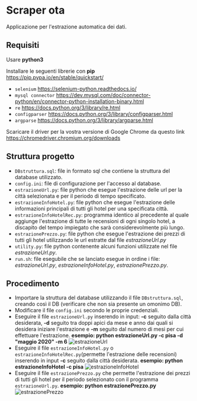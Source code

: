# Scraper ota
Applicazione per l'estrazione automatica dei dati.
## Requisiti
Usare **python3**

Installare le seguenti librerie con **pip** https://pip.pypa.io/en/stable/quickstart/

- `selenium` https://selenium-python.readthedocs.io/
- `mysql connector` https://dev.mysql.com/doc/connector-python/en/connector-python-installation-binary.html
- `re` https://docs.python.org/3/library/re.html
- `configparser` https://docs.python.org/3/library/configparser.html
- `argparse` https://docs.python.org/3/library/argparse.html

Scaricare il driver per la vostra versione di Google Chrome da questo link https://chromedriver.chromium.org/downloads

## Struttura progetto
- `DBstruttura.sql`: file in formato sql che contiene la struttura del database utilizzato.
- `config.ini`: file di configurazione per l'accesso al database.
- `estrazioneUrl.py`: file python che esegue l'estrazione delle url per la città selezionata e per il periodo di tempo specificato.
- `estrazioneInfoHotel.py`: file python che esegue l'estrazione delle informazioni principali di tutti gli hotel per una specificata città.
- `estrazioneInfoHotelRec.py`: programma identico al precedente al quale aggiunge l'estrazione di tutte le recensioni di ogni singolo hotel, a discapito del tempo impiegato che sarà considerevolmente più lungo.
- `estrazionePrezzo.py`: file python che esegue l'estrazione dei prezzi di tutti gli hotel utilizzando le url estratte dal file *estrazioneUrl.py*
- `utility.py`: file python contenente alcuni funzioni utilizzate nel file *estrazioneUrl.py*.
- `run.sh`: file esegubile che se lanciato esegue in ordine i file: *estrazioneUrl.py*, *estrazioneInfoHotel.py*, *estrazionePrezzo.py*.
## Procedimento
- Importare la struttura del database utilizzando il file `DBstruttura.sql`, creando così il DB (verificare che non sia presente un omonimo DB).
- Modificare il file `config.ini` secondo le proprie credenziali.
- Eseguire il file `estrazioneUrl.py` inserendo in input: **-c** seguito dalla città desiderata, **-d** seguito tra doppi apici da mese e anno dai quali si desidera iniziare l'estrazione e **-m** seguito dal numero di mesi per cui effettuare l'estrazione.
**esempio: python estrazioneUrl.py -c pisa -d "maggio 2020" -m 6**
![estrazioneUrl](https://user-images.githubusercontent.com/51764993/76440538-47eef480-63be-11ea-9766-8862608a9321.png)
- Eseguire il file `estrazioneInfoHotel.py` o `estrazioneInfoHotelRec.py`(permette l'estrazione delle recensioni) inserendo in input **-c** seguito dalla città desiderata.
**esempio: python estrazioneInfoHotel -c pisa**
![estrazioneInfoHotel](https://user-images.githubusercontent.com/51764993/76440765-a4eaaa80-63be-11ea-8a33-f97a74a7fbfd.png)
- Eseguire il file `estrazionePrezzo.py` che permette l'estrazione dei prezzi di tutti gli hotel per il periodo selezionato con il programma `estrazioneUrl.py`.
**esempio: python estrazionePrezzo.py**
![estrazionePrezzo](https://user-images.githubusercontent.com/51764993/76440840-bb910180-63be-11ea-9854-2e441c38939e.png)
